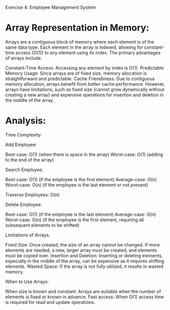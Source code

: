 Exercise 4: Employee Management System

# Array Representation in Memory:

Arrays are a contiguous block of memory where each element is of the same data type. Each element in the array is indexed, allowing for constant-time access (O(1)) to any element using its index. The primary advantages of arrays include:

Constant-Time Access: Accessing any element by index is O(1).
Predictable Memory Usage: Since arrays are of fixed size, memory allocation is straightforward and predictable.
Cache Friendliness: Due to contiguous memory allocation, arrays benefit from better cache performance.
However, arrays have limitations, such as fixed size (cannot grow dynamically without creating a new array) and expensive operations for insertion and deletion in the middle of the array.


#  Analysis:
Time Complexity:

Add Employee:

Best-case: O(1) (when there is space in the array)
Worst-case: O(1) (adding to the end of the array)

Search Employee:

Best-case: O(1) (if the employee is the first element)
Average-case: O(n)
Worst-case: O(n) (if the employee is the last element or not present)

Traverse Employees: O(n)

Delete Employee:

Best-case: O(1) (if the employee is the last element)
Average-case: O(n)
Worst-case: O(n) (if the employee is the first element, requiring all subsequent elements to be shifted)

Limitations of Arrays:

Fixed Size: Once created, the size of an array cannot be changed. If more elements are needed, a new, larger array must be created, and elements must be copied over.
Insertion and Deletion: Inserting or deleting elements, especially in the middle of the array, can be expensive as it requires shifting elements.
Wasted Space: If the array is not fully utilized, it results in wasted memory.

When to Use Arrays:

When size is known and constant: Arrays are suitable when the number of elements is fixed or known in advance.
Fast access: When O(1) access time is required for read and update operations.
